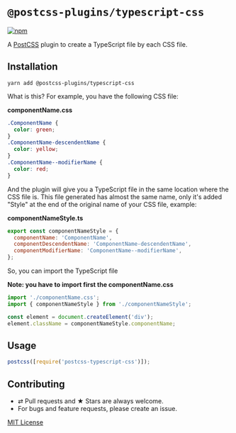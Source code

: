 # `@postcss-plugins/typescript-css`

[![npm](https://img.shields.io/npm/v/@postcss-plugins/typescript-css.svg?style=flat-square)](https://www.npmjs.com/package/@postcss-plugins/typescript-css)

A [PostCSS] plugin to create a TypeScript file by each CSS file.

## Installation

```
yarn add @postcss-plugins/typescript-css
```

What is this? For example, you have the following CSS file:

**componentName.css**

```css
.ComponentName {
  color: green;
}
.ComponentName-descendentName {
  color: yellow;
}
.ComponentName--modifierName {
  color: red;
}
```

And the plugin will give you a TypeScript file in the same location where the CSS file is. This file generated has almost the same name, only it's added "Style" at the end of the original name of your CSS file, example:

**componentNameStyle.ts**

```javascript
export const componentNameStyle = {
  componentName: 'ComponentName',
  componentDescendentName: 'ComponentName-descendentName',
  componentModifierName: 'ComponentName--modifierName',
};
```

So, you can import the TypeScript file

**Note: you have to import first the componentName.css**

```javascript
import './componentName.css';
import { componentNameStyle } from './componentNameStyle';

const element = document.createElement('div');
element.className = componentNameStyle.componentName;
```

## Usage

```javascript
postcss([require('postcss-typescript-css')]);
```

## Contributing

- ⇄ Pull requests and ★ Stars are always welcome.
- For bugs and feature requests, please create an issue.

[MIT License]

[postcss]: https://github.com/postcss/postcss
[mit license]: https://github.com/ezavile/postcss-plugins/blob/master/packages/typescript-css/LICENSE
